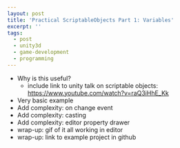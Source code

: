 ```yaml
---
layout: post
title: 'Practical ScriptableObjects Part 1: Variables'
excerpt: ''
tags:
  - post
  - unity3d
  - game-development
  - programming
---
```


- Why is this useful?
  - include link to unity talk on scriptable objects: https://www.youtube.com/watch?v=raQ3iHhE_Kk
- Very basic example
- Add complexity: on change event
- Add complexity: casting
- Add complexity: editor property drawer
- wrap-up: gif of it all working in editor
- wrap-up: link to example project in github
